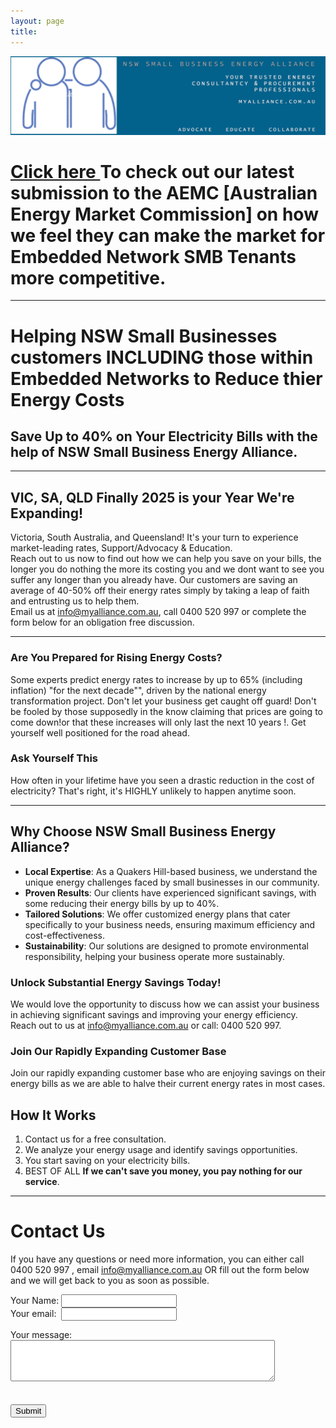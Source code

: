 ```yaml
---
layout: page
title:      
---
```


<!-- Google tag (gtag.js) -->
<script async src="https://www.googletagmanager.com/gtag/js?id=G-73F8PVGLRP"></script>
<script>
  window.dataLayer = window.dataLayer || [];
  function gtag(){dataLayer.push(arguments);}
  gtag('js', new Date());

  gtag('config', 'G-73F8PVGLRP');
</script>

![NSW Small Business Energy Alliance. Uniting for Fair Energy Prices & Success. Advocate Educate Collaborate.](/assets/NSWSBEAHPB2.png)  
# [Click here ](https://myalliance.com.au/advocating/for/small/business/2025/02/27/submission-to-aemc.html)To check out our latest submission to the AEMC [Australian Energy Market Commission] on how we feel they can make the market for Embedded Network SMB Tenants more competitive.  

---  

# Helping NSW Small Businesses customers INCLUDING those within Embedded Networks to Reduce thier Energy Costs
## Save Up to 40% on Your Electricity Bills with the help of NSW Small Business Energy Alliance.  

---  

## VIC, SA, QLD Finally 2025 is your Year We're Expanding!
Victoria, South Australia, and Queensland! It's your turn to experience market-leading rates, Support/Advocacy & Education.  
Reach out to us now to find out how we can help you save on your bills, the longer you do nothing the more its costing you and we dont want to see you suffer any longer than you already have.
Our customers are saving an average of 40-50% off their energy rates simply by taking a leap of faith and entrusting us to help them.  
Email us at [info@myalliance.com.au](mailto:info@myalliance.com.au), call 0400 520 997 or complete the form below for an obligation free discussion.  

---  


### Are You Prepared for Rising Energy Costs?

Some experts predict energy rates to increase by up to 65% (including inflation) "for the next decade"", driven by the national energy transformation project. Don't let your business get caught off guard! Don't be fooled by those supposedly in the know claiming that prices are going to come down!or that these increases will only last the next 10 years !. Get yourself well positioned for the road ahead.

### Ask Yourself This
How often in your lifetime have you seen a drastic reduction in the cost of electricity? That's right, it's HIGHLY unlikely to happen anytime soon.  

---  

## Why Choose NSW Small Business Energy Alliance?
- **Local Expertise**: As a Quakers Hill-based business, we understand the unique energy challenges faced by small businesses in our community.
- **Proven Results**: Our clients have experienced significant savings, with some reducing their energy bills by up to 40%.
- **Tailored Solutions**: We offer customized energy plans that cater specifically to your business needs, ensuring maximum efficiency and cost-effectiveness.
- **Sustainability**: Our solutions are designed to promote environmental responsibility, helping your business operate more sustainably.

### Unlock Substantial Energy Savings Today!
We would love the opportunity to discuss how we can assist your business in achieving significant savings and improving your energy efficiency. Reach out to us at [info@myalliance.com.au](mailto:info@myalliance.com.au) or call: 0400 520 997.

### Join Our Rapidly Expanding Customer Base
Join our rapidly expanding customer base who are enjoying savings on their energy bills as we are able to halve their current energy rates in most cases.

## How It Works
1. Contact us for a free consultation.
2. We analyze your energy usage and identify savings opportunities.
3. You start saving on your electricity bills.
4. BEST OF ALL **If we can't save you money, you pay nothing for our service**.

---  

# Contact Us

If you have any questions or need more information, you can either call 0400 520 997 , email info@myalliance.com.au OR fill out the form below and we will get back to you as soon as possible.

<form
  action="https://formspree.io/f/manqzvwz"
  method="POST"
  enctype="multipart/form-data"
>
<label>
    Your Name:
    <input type="text" name="Name">
</label>  
<br>  

<label>
    Your  email:&nbsp; 
    <input type="email" name="email">
</label>  

<br>  

<label for="message">Your message:</label>
<br>
        <textarea name="message" id="message" rows="4" cols="50"></textarea>  
<br>  
 <button type="submit">Submit</button>  
 

